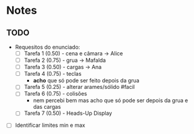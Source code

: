 # Notes

## TODO

- Requesitos do enunciado:
  - [ ] Tarefa 1 (0.50) - cena e câmara -> Alice
  - [ ] Tarefa 2 (0.75) - grua -> Mafalda
  - [ ] Tarefa 3 (0.50) - cargas -> Ana
  - [ ] Tarefa 4 (0.75) - teclas
    - **acho** que só pode ser feito depois da grua
  - [ ] Tarefa 5 (0.25) - alterar arames/sólido #facil
  - [ ] Tarefa 6 (0.75) - colisões
    - nem percebi bem mas acho que só pode ser depois da grua e das cargas
  - [ ] Tarefa 7 (0.50) - Heads-Up Display
- [ ] Identificar limites min e max